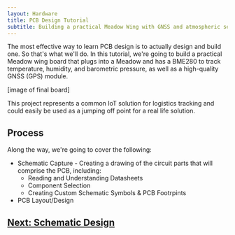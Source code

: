 ```yaml
---
layout: Hardware
title: PCB Design Tutorial
subtitle: Building a practical Meadow Wing with GNSS and atmospheric sensors.
---
```


The most effective way to learn PCB design is to actually design and build one. So that's what we'll do. In this tutorial, we're going to build a practical Meadow wing board that plugs into a Meadow and has a BME280 to track temperature, humidity, and barometric pressure, as well as a high-quality GNSS (GPS) module.

[image of final board]

This project represents a common IoT solution for logistics tracking and could easily be used as a jumping off point for a real life solution.

## Process

Along the way, we're going to cover the following:

 * Schematic Capture - Creating a drawing of the circuit parts that will comprise the PCB, including:
   * Reading and Understanding Datasheets
   * Component Selection
   * Creating Custom Schematic Symbols & PCB Footrpints
 * PCB Layout/Design

## [Next: Schematic Design](/Hardware/Design/PCB_Design_and_Assembly/PCB_Design_Tutorial/Schematic_Design)
